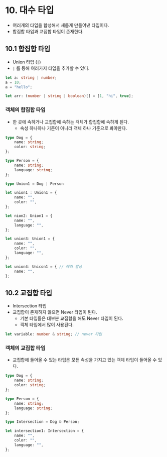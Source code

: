# 10. 대수 타입
- 여러개의 타입을 합성해서 새롭게 만들어낸 타입이다.
- 합집합 타입과 교집합 타입이 존재한다.

## 10.1 합집합 타입
- Union 타입 (`|`)
- `|` 를 통해 여러가지 타입을 추가할 수 있다.
```typescript
let a: string | number;
a = 10;
a = "hello";

let arr: (number | string | boolean)[] = [1, "hi", true];
```

### 객체의 합집합 타입
- 한 곳에 속하거나 교집합에 속하는 객체가 합집합에 속하게 된다.
	- 속성 하나하나 기준이 아니라 객체 하나 기준으로 봐야한다.
```typescript
type Dog = {
	name: string;
	color: string;
};

type Person = {
	name: string;
	language: string;
};

type Union1 = Dog | Person

let union1 : Union1 = {
	name: "",
	color: "",
};

let nion2: Union1 = {
	name: "",
	language: "",
};

let union3: Union1 = {
	name: "",
	color: "",
	language: "",
};

let union4: Unicon1 = { // 에러 발생
	name: "",
};
```

## 10.2 교집합 타입
- Intersection 타입
- 교집합이 존재하지 않으면 Never 타입이 된다.
	- 기본 타입들은 대부분 교집합을 해도 Never 타입이 된다.
	- 객체 타입에서 많이 사용된다.
```typescript
let variable: number & string; // never 타입
```

### 객체의 교집합 타입
- 교집합에 들어올 수 있는 타입은 모든 속성을 가지고 있는 객체 타입이 들어올 수 있다.
```typescript
type Dog = {
	name: string;
	color: string;
};

type Person = {
	name: string;
	language: string;
};

type Intersection = Dog & Person;

let intersection1: Intersection = {
	name: "",
	color: "",
	language: "",
};
```